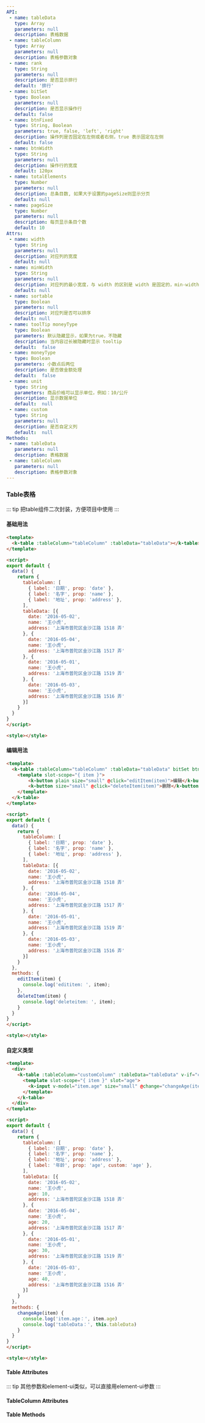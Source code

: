 ```yaml
---
API:
 - name: tableData
   type: Array
   parameters: null
   description: 表格数据
 - name: tableColumn
   type: Array
   parameters: null
   description: 表格参数对象
 - name: rank
   type: String
   parameters: null
   description: 是否显示排行
   default: '排行'
 - name: bitSet
   type: Boolean
   parameters: null
   description: 是否显示操作行
   default: false
 - name: btnFixed
   type: String, Boolean
   parameters: true, false, 'left', 'right'
   description: 操作列是否固定在左侧或者右侧，true 表示固定在左侧
   default: false
 - name: btnWidth
   type: String
   parameters: null
   description: 操作行的宽度
   default: 120px 
 - name: totalElements
   type: Number
   parameters: null
   description: 总条目数, 如果大于设置的pageSize则显示分页
   default: null 
 - name: pageSize
   type: Number
   parameters: null
   description: 每页显示条目个数
   default: 10
Attrs: 
 - name: width
   type: String
   parameters: null
   description: 对应列的宽度
   default: null
 - name: minWidth
   type: String
   parameters: null
   description: 对应列的最小宽度，与 width 的区别是 width 是固定的，min-width 会把剩余宽度按比例分配给设置了 min-width 的列
   default: null
 - name: sortable
   type: Boolean
   parameters: null
   description: 对应列是否可以排序
   default: null
 - name: toolTip moneyType
   type: Boolean
   parameters: 默认隐藏显示，如果为true，不隐藏 
   description: 当内容过长被隐藏时显示 tooltip
   default:  false
 - name: moneyType
   type: Boolean
   parameters: 小数点后两位
   description: 是否做金额处理
   default:  false
 - name: unit
   type: String
   parameters: 商品价格可以显示单位，例如：10/公斤
   description: 显示数据单位
   default:  null
 - name: custom
   type: String
   parameters: null
   description: 是否自定义列
   default:  null
Methods:
 - name: tableData
   parameters: null
   description: 表格数据
 - name: tableColumn
   parameters: null
   description: 表格参数对象  
---
```


### Table表格

::: tip
  把table组件二次封装，方便项目中使用
:::

#### 基础用法 

<vuecode md>
<div>
 <vTable demo/>
</div>
<div slot="code">

```html
<template>
  <k-table :tableColumn="tableColumn" :tableData="tableData"></k-table>
</template>

<script>
export default {
  data() {
    return {
      tableColumn: [
        { label: '日期', prop: 'date' },
        { label: '名字', prop: 'name' },
        { label: '地址', prop: 'address' },
      ],
      tableData: [{
        date: '2016-05-02',
        name: '王小虎',
        address: '上海市普陀区金沙江路 1518 弄'
      }, {
        date: '2016-05-04',
        name: '王小虎',
        address: '上海市普陀区金沙江路 1517 弄'
      }, {
        date: '2016-05-01',
        name: '王小虎',
        address: '上海市普陀区金沙江路 1519 弄'
      }, {
        date: '2016-05-03',
        name: '王小虎',
        address: '上海市普陀区金沙江路 1516 弄'
      }]
    }
  }
}
</script>

<style></style>
```

</div>
</vuecode>

#### 编辑用法

<vuecode md>
<div>
  <vTable set/>
</div>
<div slot="code">

```html
<template>
  <k-table :tableColumn="tableColumn" :tableData="tableData" bitSet btnWidth="180px" v-if="set">
    <template slot-scope="{ item }">
        <k-button plain size="small" @click="editItem(item)">编辑</k-button>
        <k-button size="small" @click="deleteItem(item)">删除</k-button>
    </template>
  </k-table>
</template>

<script>
export default { 
  data() {
    return {
      tableColumn: [
        { label: '日期', prop: 'date' },
        { label: '名字', prop: 'name' },
        { label: '地址', prop: 'address' },
      ],
      tableData: [{
        date: '2016-05-02',
        name: '王小虎',
        address: '上海市普陀区金沙江路 1518 弄'
      }, {
        date: '2016-05-04',
        name: '王小虎',
        address: '上海市普陀区金沙江路 1517 弄'
      }, {
        date: '2016-05-01',
        name: '王小虎',
        address: '上海市普陀区金沙江路 1519 弄'
      }, {
        date: '2016-05-03',
        name: '王小虎',
        address: '上海市普陀区金沙江路 1516 弄'
      }]
    }
  },
  methods: {
    editItem(item) {
      console.log('edititem: ', item);
    },
    deleteItem(item) {
      console.log('deleteitem: ', item);
    }
  }
}
</script>

<style></style>
```

</div>
</vuecode>

#### 自定义类型

<vuecode md>
<div>
  <vTable custom/>
</div>

<div slot="code">

```html
<template>
  <div>
    <k-table :tableColumn="customColumn" :tableData="tableData" v-if="custom">
      <template slot-scope="{ item }" slot="age">
        <k-input v-model="item.age" size="small" @change="changeAge(item)" />
      </template>
    </k-table>
  </div>
</template>

<script>
export default {
  data() {
    return {
      tableColumn: [
        { label: '日期', prop: 'date' },
        { label: '名字', prop: 'name' },
        { label: '地址', prop: 'address' },
        { label: '年龄', prop: 'age', custom: 'age' },
      ],
      tableData: [{
        date: '2016-05-02',
        name: '王小虎',
        age: 10,
        address: '上海市普陀区金沙江路 1518 弄'
      }, {
        date: '2016-05-04',
        name: '王小虎',
        age: 20,
        address: '上海市普陀区金沙江路 1517 弄'
      }, {
        date: '2016-05-01',
        name: '王小虎',
        age: 30,
        address: '上海市普陀区金沙江路 1519 弄'
      }, {
        date: '2016-05-03',
        name: '王小虎',
        age: 40,
        address: '上海市普陀区金沙江路 1516 弄'
      }]
    }
  },
  methods: {
    changeAge(item) {
      console.log('item.age：', item.age)
      console.log('tableData：', this.tableData)
    }
  }
}
</script>

<style></style>
```

</div>
</vuecode>


#### Table Attributes
::: tip
  其他参数和element-ui类似，可以直接用element-ui参数
:::
<vuetable ></vuetable>

#### TableColumn Attributes

<vuetable attrs></vuetable>

#### Table Methods

<vuetable methods></vuetable>




